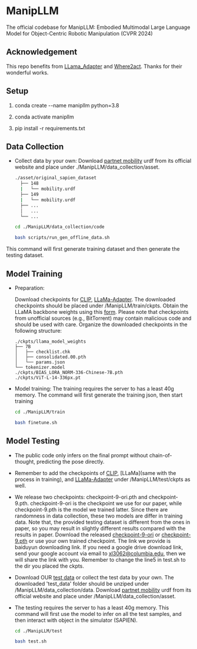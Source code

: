 # ManipLLM
The official codebase for ManipLLM:  Embodied Multimodal Large Language Model for Object-Centric Robotic Manipulation (CVPR 2024)

## Acknowledgement
This repo benefits from [LLama_Adapter](https://github.com/OpenGVLab/LLaMA-Adapter) and [Where2act](https://github.com/daerduoCarey/where2act). Thanks for their wonderful works.

## Setup
1) conda create --name manipllm python=3.8

2) conda activate manipllm

3) pip install -r requirements.txt

            
## Data Collection


- Collect data by your own: Download [partnet mobility](https://sapien.ucsd.edu/downloads) urdf from its official website and place under ./ManipLLM/data_collection/asset.
  ```bash
  ./asset/original_sapien_dataset
    ├── 148
    |   └── mobility.urdf
    ├── 149
    |   └── mobility.urdf
    ├── ...
    │   ...
    └── ...
  
  cd ./ManipLLM/data_collection/code
  
  bash scripts/run_gen_offline_data.sh

This command will first generate training dataset and then generate the testing dataset.

## Model Training
- Preparation:

  Download checkpoints for [CLIP](https://disk.pku.edu.cn/link/AA93FF7210CF0D4F428850C0F520C81453), [LLaMa-Adapter](https://disk.pku.edu.cn/link/AA682A19DB7FDA4028B112449D24BBC308). The downloaded checkpoints should be placed under /ManipLLM/train/ckpts. Obtain the LLaMA backbone weights using this [form](https://docs.google.com/forms/d/e/1FAIpQLSfqNECQnMkycAp2jP4Z9TFX0cGR4uf7b_fBxjY_OjhJILlKGA/viewform). Please note that checkpoints from unofficial sources (e.g., BitTorrent) may contain malicious code and should be used with care. Organize the downloaded checkpoints in the following structure:
    ```plaintext
    ./ckpts/llama_model_weights
    ├── 7B
    │   ├── checklist.chk
    │   ├── consolidated.00.pth
    │   └── params.json
    └── tokenizer.model
    ./ckpts/BIAS_LORA_NORM-336-Chinese-7B.pth
    ./ckpts/ViT-L-14-336px.pt
- Model training: The training requires the server to has a least 40g memory. The command will first generate the training json, then start training

  
  ```bash
  cd ./ManipLLM/train
  
  bash finetune.sh

## Model Testing
- The public code only infers on the final prompt without chain-of-thought, predicting the pose directly. 

- Remember to add the checkpoints of [CLIP](https://disk.pku.edu.cn/link/AA93FF7210CF0D4F428850C0F520C81453), [LLaMa](same with the process in training), and [LLaMa-Adapter](https://disk.pku.edu.cn/link/AA682A19DB7FDA4028B112449D24BBC308) under /ManipLLM/test/ckpts as well.

- We release two checkpoints: checkpoint-9-ori.pth and checkpoint-9.pth. checkpoint-9-ori is the checkpoint we use for our paper, while checkpoint-9.pth is the model we trained latter. Since there are randomness in data collection, these two models are differ in training data. Note that, the provided testing dataset is different from the ones in paper, so you may result in slightly different results compared with the results in paper. Download the released [checkpoint-9-ori](https://pan.baidu.com/s/1kh_LO7W7TnnrpPzI4khw0Q?pwd=cipc) or [checkpoint-9.pth](https://pan.baidu.com/s/1bwCEBDMe1_iGdfMCtNzvsA?pwd=5g52) or use your own trained checkpoint. The link we provide is baiduyun downloading link. If you need a google drive download link, send your google account via email to xl3062@columbia.edu, then we will share the link with you. Remember to change the line5 in test.sh to the dir you placed the ckpts.

- Download OUR [test data](https://disk.pku.edu.cn/link/AA103C5B00398E4E4089903CB06AC09D8C) or collect the test data by your own. The downloaded 'test_data' folder should be unziped under /ManipLLM/data_collection/data. Download [partnet mobility](https://sapien.ucsd.edu/downloads) urdf from its official website and place under /ManipLLM/data_collection/asset.

- The testing requires the server to has a least 40g memory. This command will first use the model to infer on all the test samples, and then interact with object in the simulator (SAPIEN).
  
  ```bash
  cd ./ManipLLM/test
  
  bash test.sh

